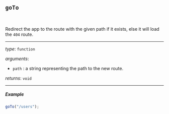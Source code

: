## `goTo`

<br>

Redirect the app to the route with the given path if it exists, else it will load the `404` route.

---

_type_: `function`

_arguments_:

-   `path` : a string representing the path to the new route.

_returns_: `void`

---

##### Example

```js
goTo("/users");
```
